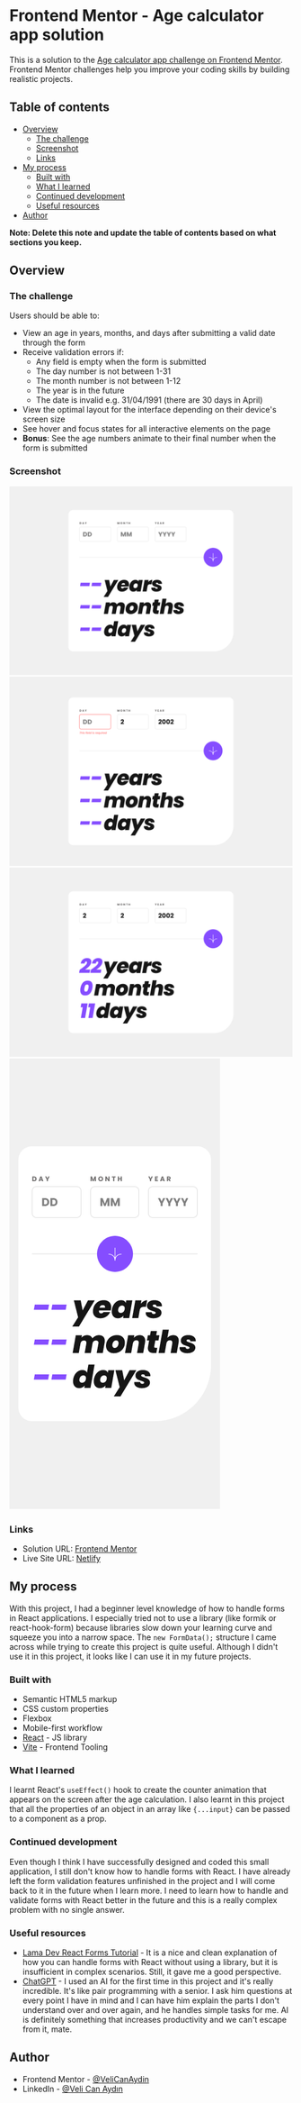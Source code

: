 # Frontend Mentor - Age calculator app solution

This is a solution to the [Age calculator app challenge on Frontend Mentor](https://www.frontendmentor.io/challenges/age-calculator-app-dF9DFFpj-Q). Frontend Mentor challenges help you improve your coding skills by building realistic projects.

## Table of contents

- [Overview](#overview)
  - [The challenge](#the-challenge)
  - [Screenshot](#screenshot)
  - [Links](#links)
- [My process](#my-process)
  - [Built with](#built-with)
  - [What I learned](#what-i-learned)
  - [Continued development](#continued-development)
  - [Useful resources](#useful-resources)
- [Author](#author)

**Note: Delete this note and update the table of contents based on what sections you keep.**

## Overview

### The challenge

Users should be able to:

- View an age in years, months, and days after submitting a valid date through the form
- Receive validation errors if:
  - Any field is empty when the form is submitted
  - The day number is not between 1-31
  - The month number is not between 1-12
  - The year is in the future
  - The date is invalid e.g. 31/04/1991 (there are 30 days in April)
- View the optimal layout for the interface depending on their device's screen size
- See hover and focus states for all interactive elements on the page
- **Bonus**: See the age numbers animate to their final number when the form is submitted

### Screenshot

![](./public/desktop.png)
![](./public/desktop_invalid.png)
![](./public/desktop_result.png)
![](./public/mobile.png)

### Links

- Solution URL: [Frontend Mentor](https://www.frontendmentor.io/solutions/age-calculator-app-with-react-qtQizc2HCX)
- Live Site URL: [Netlify](https://zesty-daifuku-78e8de.netlify.app/)

## My process

With this project, I had a beginner level knowledge of how to handle forms in React applications. I especially tried not to use a library (like formik or react-hook-form) because libraries slow down your learning curve and squeeze you into a narrow space. The ```new FormData();``` structure I came across while trying to create this project is quite useful. Although I didn't use it in this project, it looks like I can use it in my future projects.

### Built with

- Semantic HTML5 markup
- CSS custom properties
- Flexbox
- Mobile-first workflow
- [React](https://reactjs.org/) - JS library
- [Vite](https://vitejs.dev/) - Frontend Tooling

### What I learned

I learnt React's `useEffect()` hook to create the counter animation that appears on the screen after the age calculation. I also learnt in this project that all the properties of an object in an array like `{...input}` can be passed to a component as a prop.

### Continued development

Even though I think I have successfully designed and coded this small application, I still don't know how to handle forms with React. I have already left the form validation features unfinished in the project and I will come back to it in the future when I learn more. I need to learn how to handle and validate forms with React better in the future and this is a really complex problem with no single answer.

### Useful resources

- [Lama Dev React Forms Tutorial](https://youtu.be/tIdNeoHniEY) - It is a nice and clean explanation of how you can handle forms with React without using a library, but it is insufficient in complex scenarios. Still, it gave me a good perspective.
- [ChatGPT](https://www.example.com) - I used an AI for the first time in this project and it's really incredible. It's like pair programming with a senior. I ask him questions at every point I have in mind and I can have him explain the parts I don't understand over and over again, and he handles simple tasks for me. AI is definitely something that increases productivity and we can't escape from it, mate.

## Author

- Frontend Mentor - [@VeliCanAydin](https://www.frontendmentor.io/profile/VeliCanAydin)
- LinkedIn - [@Veli Can Aydın](https://www.linkedin.com/in/velicanaydin/)
